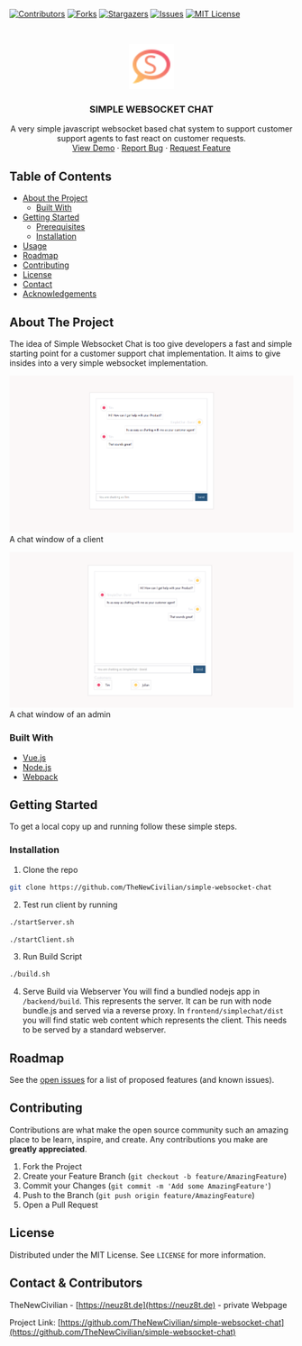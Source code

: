 <!--
*** Thanks for checking out this README Template. If you have a suggestion that would
*** make this better, please fork the repo and create a pull request or simply open
*** an issue with the tag "enhancement".
*** Thanks again! Now go create something AMAZING! :D
***
***
***
*** To avoid retyping too much info. Do a search and replace for the following:
*** github_username, repo, twitter_handle, email
-->





<!-- PROJECT SHIELDS -->
<!--
*** I'm using markdown "reference style" links for readability.
*** Reference links are enclosed in brackets [ ] instead of parentheses ( ).
*** See the bottom of this document for the declaration of the reference variables
*** for contributors-url, forks-url, etc. This is an optional, concise syntax you may use.
*** https://www.markdownguide.org/basic-syntax/#reference-style-links
-->
[![Contributors][contributors-shield]][contributors-url]
[![Forks][forks-shield]][forks-url]
[![Stargazers][stars-shield]][stars-url]
[![Issues][issues-shield]][issues-url]
[![MIT License][license-shield]][license-url]



<!-- PROJECT LOGO -->
<br />
<p align="center">
  <a href="https://github.com/github_username/repo">
    <img src="img/simple_chat.svg" alt="Logo" width="80" height="80">
  </a>

  <h3 align="center">SIMPLE WEBSOCKET CHAT</h3>

  <p align="center">
    A very simple javascript websocket based chat system to support customer support agents to fast react on customer requests.
    <!-- <br />
    <a href="https://github.com/github_username/repo"><strong>Explore the docs »</strong></a>
    <br /> -->
    <br />
    <a href="https://github.com/github_username/repo">View Demo</a>
    ·
    <a href="https://github.com/TheNewCivilian/simple-websocket-chat/issues">Report Bug</a>
    ·
    <a href="https://github.com/TheNewCivilian/simple-websocket-chat/issues">Request Feature</a>
  </p>
</p>



<!-- TABLE OF CONTENTS -->
## Table of Contents

* [About the Project](#about-the-project)
  * [Built With](#built-with)
* [Getting Started](#getting-started)
  * [Prerequisites](#prerequisites)
  * [Installation](#installation)
* [Usage](#usage)
* [Roadmap](#roadmap)
* [Contributing](#contributing)
* [License](#license)
* [Contact](#contact)
* [Acknowledgements](#acknowledgements)



<!-- ABOUT THE PROJECT -->
## About The Project

The idea of Simple Websocket Chat is too give developers a fast and simple starting point for a customer support chat implementation.
It aims to give insides into a very simple websocket implementation.


[![A chat window of a client][product-screenshot1]]()
A chat window of a client

[![A chat window of an admin][product-screenshot2]]()
A chat window of an admin


### Built With

* [Vue.js](https://vuejs.org/)
* [Node.js](https://nodejs.org/en/)
* [Webpack](https://webpack.js.org/)



<!-- GETTING STARTED -->
## Getting Started

To get a local copy up and running follow these simple steps.


### Installation
 
1. Clone the repo
```sh
git clone https://github.com/TheNewCivilian/simple-websocket-chat
```

2. Test run client by running
```sh
./startServer.sh
```
```sh
./startClient.sh
```

3. Run Build Script
```sh
./build.sh
```

4. Serve Build via Webserver
You will find a bundled nodejs app in `/backend/build`. This represents the server. It can be run with node bundle.js and served via a reverse proxy.
In `frontend/simplechat/dist` you will find static web content which represents the client. This needs to be served by a standard webserver.


<!-- ROADMAP -->
## Roadmap

See the [open issues](https://github.com/github_username/repo/issues) for a list of proposed features (and known issues).



<!-- CONTRIBUTING -->
## Contributing

Contributions are what make the open source community such an amazing place to be learn, inspire, and create. Any contributions you make are **greatly appreciated**.

1. Fork the Project
2. Create your Feature Branch (`git checkout -b feature/AmazingFeature`)
3. Commit your Changes (`git commit -m 'Add some AmazingFeature'`)
4. Push to the Branch (`git push origin feature/AmazingFeature`)
5. Open a Pull Request



<!-- LICENSE -->
## License

Distributed under the MIT License. See `LICENSE` for more information.



<!-- CONTACT -->
## Contact & Contributors

TheNewCivilian - [https://neuz8t.de](https://neuz8t.de) - private Webpage

Project Link: [https://github.com/TheNewCivilian/simple-websocket-chat](https://github.com/TheNewCivilian/simple-websocket-chat)



<!-- MARKDOWN LINKS & IMAGES -->
<!-- https://www.markdownguide.org/basic-syntax/#reference-style-links -->
[contributors-shield]: https://img.shields.io/github/contributors/TheNewCivilian/simple-websocket-chat.svg?style=flat-square
[contributors-url]: https://github.com/TheNewCivilian/simple-websocket-chat/contributors
[forks-shield]: https://img.shields.io/github/forks/TheNewCivilian/simple-websocket-chat.svg?style=flat-square
[forks-url]: https://github.com/TheNewCivilian/simple-websocket-chat/network/members
[stars-shield]: https://img.shields.io/github/stars/TheNewCivilian/simple-websocket-chat.svg?style=flat-square
[stars-url]: https://github.com/TheNewCivilian/simple-websocket-chat/stargazers
[issues-shield]: https://img.shields.io/github/issues/TheNewCivilian/simple-websocket-chat.svg?style=flat-square
[issues-url]: https://github.com/TheNewCivilian/simple-websocket-chat/issues
[license-shield]: https://img.shields.io/github/license/TheNewCivilian/simple-websocket-chat.svg?style=flat-square
[license-url]: https://github.com/TheNewCivilian/simple-websocket-chat/blob/master/LICENSE.txt
[product-screenshot1]: img/Screenshot1.png
[product-screenshot2]: img/Screenshot2.png